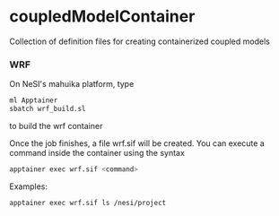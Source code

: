 # coupledModelContainer
Collection of definition files for creating containerized coupled models

### WRF

On NeSI's mahuika platform, type
```bash
ml Apptainer
sbatch wrf_build.sl
```
to build the wrf container

Once the job finishes, a file wrf.sif will be created. You can execute a command inside the container using the syntax
```bash
apptainer exec wrf.sif <command>
```

Examples:
```bash
apptainer exec wrf.sif ls /nesi/project
```

